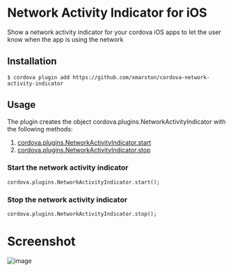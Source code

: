 # Network Activity Indicator for iOS
Show a network activity indicator for your cordova iOS apps to let the user know when the app is using the network

## Installation

    $ cordova plugin add https://github.com/xmarston/cordova-network-activity-indicator

## Usage
The plugin creates the object cordova.plugins.NetworkActivityIndicator with the following methods:

1. [cordova.plugins.NetworkActivityIndicator.start][start]
2. [cordova.plugins.NetworkActivityIndicator.stop][stop]

### Start the network activity indicator
    cordova.plugins.NetworkActivityIndicator.start();
    
### Stop the network activity indicator
    cordova.plugins.NetworkActivityIndicator.stop();
    
# Screenshot
![image](https://github.com/xmarston/cordova-network-activity-indicator/blob/master/NetworkActivityIndicator.jpg)

[start]: #start-the-network-activity-indicator
[stop]: #stop-the-network-activity-indicator

